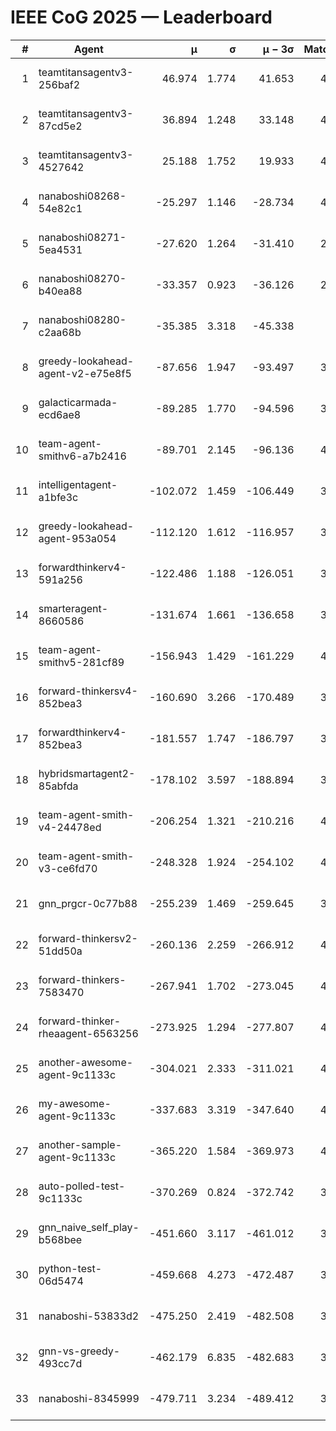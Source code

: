 # IEEE CoG 2025 — Leaderboard

| # | Agent | μ | σ | μ − 3σ | Matches | Updated |
|---:|---|---:|---:|---:|---:|---|
| 1 | teamtitansagentv3-256baf2 | 46.974 | 1.774 | 41.653 | 4332 | 2025-08-28 08:04 |
| 2 | teamtitansagentv3-87cd5e2 | 36.894 | 1.248 | 33.148 | 4038 | 2025-08-28 08:04 |
| 3 | teamtitansagentv3-4527642 | 25.188 | 1.752 | 19.933 | 4234 | 2025-08-28 08:04 |
| 4 | nanaboshi08268-54e82c1 | -25.297 | 1.146 | -28.734 | 4018 | 2025-08-28 08:04 |
| 5 | nanaboshi08271-5ea4531 | -27.620 | 1.264 | -31.410 | 2480 | 2025-08-28 08:04 |
| 6 | nanaboshi08270-b40ea88 | -33.357 | 0.923 | -36.126 | 2918 | 2025-08-28 08:04 |
| 7 | nanaboshi08280-c2aa68b | -35.385 | 3.318 | -45.338 | 640 | 2025-08-28 08:04 |
| 8 | greedy-lookahead-agent-v2-e75e8f5 | -87.656 | 1.947 | -93.497 | 3194 | 2025-08-28 08:04 |
| 9 | galacticarmada-ecd6ae8 | -89.285 | 1.770 | -94.596 | 3640 | 2025-08-28 08:04 |
| 10 | team-agent-smithv6-a7b2416 | -89.701 | 2.145 | -96.136 | 4340 | 2025-08-28 08:04 |
| 11 | intelligentagent-a1bfe3c | -102.072 | 1.459 | -106.449 | 3896 | 2025-08-28 08:04 |
| 12 | greedy-lookahead-agent-953a054 | -112.120 | 1.612 | -116.957 | 3914 | 2025-08-28 08:04 |
| 13 | forwardthinkerv4-591a256 | -122.486 | 1.188 | -126.051 | 3412 | 2025-08-28 08:04 |
| 14 | smarteragent-8660586 | -131.674 | 1.661 | -136.658 | 3329 | 2025-08-28 08:04 |
| 15 | team-agent-smithv5-281cf89 | -156.943 | 1.429 | -161.229 | 4160 | 2025-08-28 08:04 |
| 16 | forward-thinkersv4-852bea3 | -160.690 | 3.266 | -170.489 | 3323 | 2025-08-28 08:04 |
| 17 | forwardthinkerv4-852bea3 | -181.557 | 1.747 | -186.797 | 3135 | 2025-08-28 08:04 |
| 18 | hybridsmartagent2-85abfda | -178.102 | 3.597 | -188.894 | 3409 | 2025-08-28 08:04 |
| 19 | team-agent-smith-v4-24478ed | -206.254 | 1.321 | -210.216 | 4014 | 2025-08-28 08:04 |
| 20 | team-agent-smith-v3-ce6fd70 | -248.328 | 1.924 | -254.102 | 4234 | 2025-08-28 08:04 |
| 21 | gnn_prgcr-0c77b88 | -255.239 | 1.469 | -259.645 | 3440 | 2025-08-28 08:04 |
| 22 | forward-thinkersv2-51dd50a | -260.136 | 2.259 | -266.912 | 4422 | 2025-08-28 08:04 |
| 23 | forward-thinkers-7583470 | -267.941 | 1.702 | -273.045 | 4180 | 2025-08-28 08:04 |
| 24 | forward-thinker-rheaagent-6563256 | -273.925 | 1.294 | -277.807 | 4442 | 2025-08-28 08:04 |
| 25 | another-awesome-agent-9c1133c | -304.021 | 2.333 | -311.021 | 4620 | 2025-08-28 08:04 |
| 26 | my-awesome-agent-9c1133c | -337.683 | 3.319 | -347.640 | 4780 | 2025-08-28 08:04 |
| 27 | another-sample-agent-9c1133c | -365.220 | 1.584 | -369.973 | 4400 | 2025-08-28 08:04 |
| 28 | auto-polled-test-9c1133c | -370.269 | 0.824 | -372.742 | 3760 | 2025-08-28 08:04 |
| 29 | gnn_naive_self_play-b568bee | -451.660 | 3.117 | -461.012 | 3000 | 2025-08-28 08:04 |
| 30 | python-test-06d5474 | -459.668 | 4.273 | -472.487 | 3650 | 2025-08-28 08:04 |
| 31 | nanaboshi-53833d2 | -475.250 | 2.419 | -482.508 | 3520 | 2025-08-28 08:04 |
| 32 | gnn-vs-greedy-493cc7d | -462.179 | 6.835 | -482.683 | 3840 | 2025-08-28 08:04 |
| 33 | nanaboshi-8345999 | -479.711 | 3.234 | -489.412 | 3570 | 2025-08-28 08:04 |
